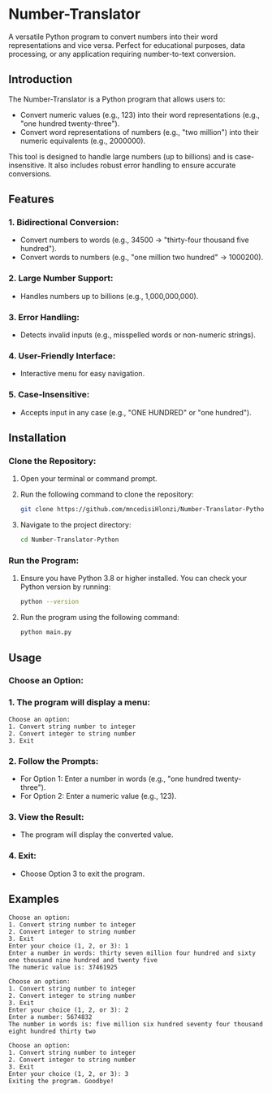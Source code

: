 # Number-Translator

A versatile Python program to convert numbers into their word representations and vice versa. Perfect for educational purposes, data processing, or any application requiring number-to-text conversion.

## Introduction

The Number-Translator is a Python program that allows users to:

- Convert numeric values (e.g., 123) into their word representations (e.g., "one hundred twenty-three").
- Convert word representations of numbers (e.g., "two million") into their numeric equivalents (e.g., 2000000).

This tool is designed to handle large numbers (up to billions) and is case-insensitive. It also includes robust error handling to ensure accurate conversions.

## Features

### 1. Bidirectional Conversion:

- Convert numbers to words (e.g., 34500 → "thirty-four thousand five hundred").
- Convert words to numbers (e.g., "one million two hundred" → 1000200).

### 2. Large Number Support:

- Handles numbers up to billions (e.g., 1,000,000,000).

### 3. Error Handling:

- Detects invalid inputs (e.g., misspelled words or non-numeric strings).

### 4. User-Friendly Interface:

- Interactive menu for easy navigation.

### 5. Case-Insensitive:

- Accepts input in any case (e.g., "ONE HUNDRED" or "one hundred").

## Installation

### Clone the Repository:

1. Open your terminal or command prompt.
2. Run the following command to clone the repository:

   ```bash
   git clone https://github.com/mncedisiHlonzi/Number-Translator-Python.git
   ```

3. Navigate to the project directory:

    ```bash
    cd Number-Translator-Python
    ```

### Run the Program:

1. Ensure you have Python 3.8 or higher installed. You can check your Python version by running:

    ```bash
    python --version
    ```

2. Run the program using the following command:

    ```bash
    python main.py
    ```

## Usage

### Choose an Option:

### 1. The program will display a menu:

    Choose an option:
    1. Convert string number to integer
    2. Convert integer to string number
    3. Exit

### 2. Follow the Prompts:

- For Option 1: Enter a number in words (e.g., "one hundred twenty-three").
- For Option 2: Enter a numeric value (e.g., 123).

### 3. View the Result:

- The program will display the converted value.

### 4. Exit:

- Choose Option 3 to exit the program.

## Examples

    Choose an option:
    1. Convert string number to integer
    2. Convert integer to string number
    3. Exit
    Enter your choice (1, 2, or 3): 1
    Enter a number in words: thirty seven million four hundred and sixty one thousand nine hundred and twenty five
    The numeric value is: 37461925

    Choose an option:
    1. Convert string number to integer
    2. Convert integer to string number
    3. Exit
    Enter your choice (1, 2, or 3): 2
    Enter a number: 5674832
    The number in words is: five million six hundred seventy four thousand eight hundred thirty two

    Choose an option:
    1. Convert string number to integer
    2. Convert integer to string number
    3. Exit
    Enter your choice (1, 2, or 3): 3
    Exiting the program. Goodbye!
